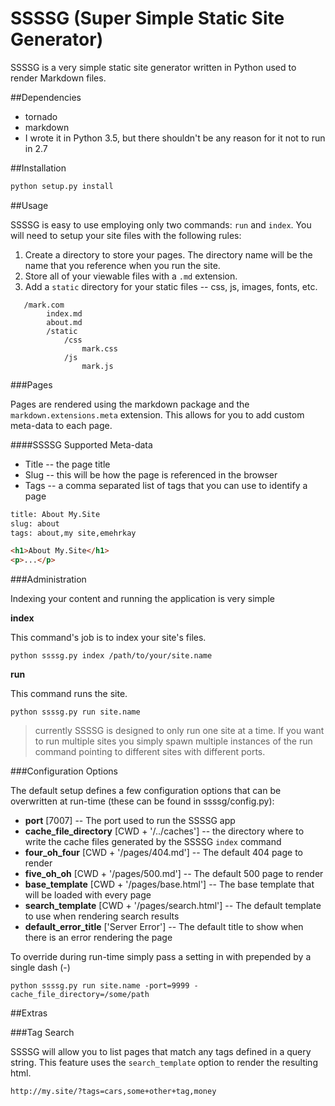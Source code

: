 # SSSSG (Super Simple Static Site Generator)

SSSSG is a very simple static site generator written in Python used to render Markdown files.

##Dependencies

* tornado
* markdown
* I wrote it in Python 3.5, but there shouldn't be any reason for it not to run in 2.7

##Installation

```python
python setup.py install
```

##Usage

SSSSG is easy to use employing only two commands: `run` and `index`. You will need to setup your site files with the following rules:

1. Create a directory to store your pages. The directory name will be the name that you reference when you run the site.
2. Store all of your viewable files with a `.md` extension.
3. Add a `static` directory for your static files -- css, js, images, fonts, etc.

```
   /mark.com
        index.md
        about.md
        /static
            /css
                mark.css
            /js
                mark.js
```

###Pages

Pages are rendered using the markdown package and the `markdown.extensions.meta` extension. This allows for you to add custom meta-data to each page.

####SSSSG Supported Meta-data

* Title -- the page title
* Slug -- this will be how the page is referenced in the browser
* Tags -- a comma separated list of tags that you can use to identify a page

```html
title: About My.Site
slug: about
tags: about,my site,emehrkay

<h1>About My.Site</h1>
<p>...</p>
```

###Administration

Indexing your content and running the application is very simple

__index__

This command's job is to index your site's files.

```
python ssssg.py index /path/to/your/site.name
```

__run__

This command runs the site.

```
python ssssg.py run site.name
```

> currently SSSSG is designed to only run one site at a time. If you want to run multiple sites you simply spawn multiple instances of the run command pointing to different sites with different ports.


###Configuration Options

The default setup defines a few configuration options that can be overwritten at run-time (these can be found in ssssg/config.py):

* __port__ [7007] -- The port used to run the SSSSG app
* __cache\_file_directory__ [CWD + '/../caches'] -- the directory where to write the cache files generated by the SSSSG `index` command
* __four\_oh_four__ [CWD + '/pages/404.md'] -- The default 404 page to render
* __five\_oh_oh__ [CWD + '/pages/500.md'] -- The default 500 page to render
* __base\_template__ [CWD + '/pages/base.html'] -- The base template that will be loaded with every page
* __search\_template__ [CWD + '/pages/search.html'] -- The default template to use when rendering search results
* __default\_error_title__ ['Server Error'] -- The default title to show when there is an error rendering the page

To override during run-time simply pass a setting in with prepended by a single dash (-)

```
python ssssg.py run site.name -port=9999 -cache_file_directory=/some/path
```

##Extras

###Tag Search

SSSSG will allow you to list pages that match any tags defined in a query string. This feature uses the `search_template` option to render the resulting html.

```
http://my.site/?tags=cars,some+other+tag,money
```
